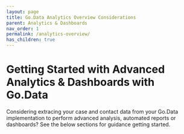 ```yaml
---
layout: page
title: Go.Data Analytics Overview Considerations
parent: Analytics & Dashboards
nav_order: 1
permalink: /analytics-overview/
has_children: true
---
```


# Getting Started with Advanced Analytics & Dashboards with Go.Data
Considering extracing your case and contact data from your Go.Data implementation to perform advanced analysis, automated reports or dashboards?
See the below sections for guidance getting started.
